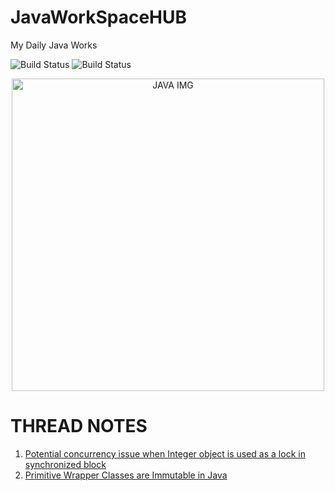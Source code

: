 # JavaWorkSpaceHUB
My Daily Java Works
</br>

![Build Status](https://www.code-inspector.com/project/15431/score/svg)
![Build Status](https://www.code-inspector.com/project/15431/status/svg)

<!--![JAVA](https://www.valuecoders.com/blog/wp-content/uploads/2018/04/java-10-new-features-and-enhancements.jpg) -->
<p align="center">
<img src="https://www.valuecoders.com/blog/wp-content/uploads/2018/04/java-10-new-features-and-enhancements.jpg"  alt="JAVA IMG" height="500px" >
</p>


# THREAD NOTES
 1) [Potential concurrency issue when Integer object is used as a lock in synchronized block](https://gist.github.com/engineerscodes/312780a6c710a9d7ba0a87b074c2c9f0)
 2) [Primitive Wrapper Classes are Immutable in Java](https://www.geeksforgeeks.org/primitive-wrapper-classes-are-immutable-in-java/)
